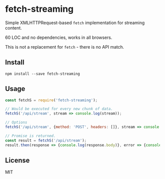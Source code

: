 # fetch-streaming

Simple XMLHTTPRequest-based `fetch` implementation for streaming content.

60 LOC and no dependencies, works in all browsers.

This is not a replacement for `fetch` - there is no API match.

## Install

`npm install --save fetch-streaming`

## Usage

```javascript
const fetchS = require('fetch-streaming');

// Would be executed for every new chunk of data.
fetchS('/api/stream', stream => console.log(stream));

// Options
fetchS('/api/stream', {method: 'POST', headers: []}, stream => console.log(stream));

// Promise is returned.
const result = fetchS('/api/stream');
result.then(response => {console.log(response.body)}, error => {console.error(error)})
```

## License

MIT
